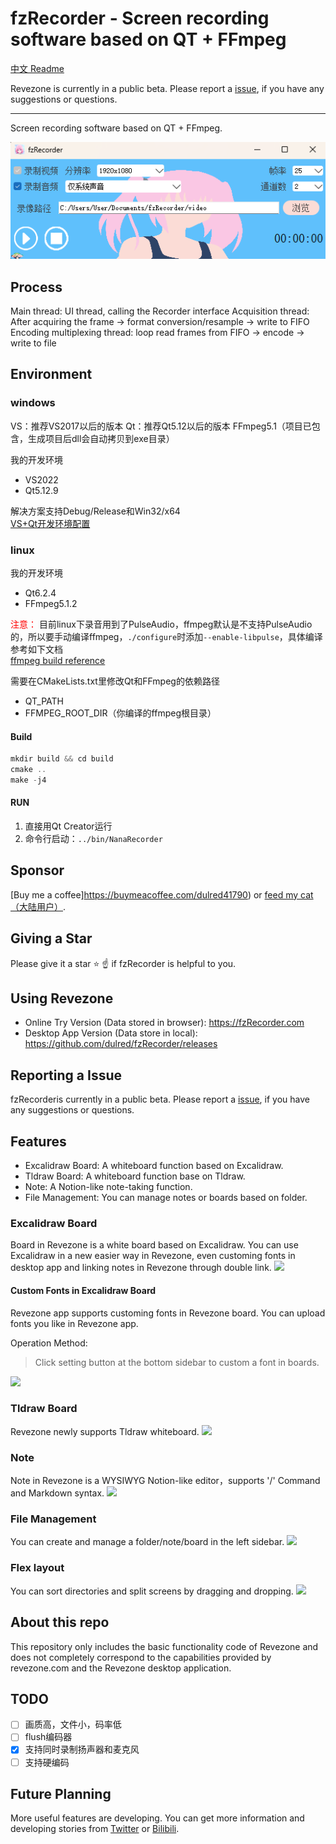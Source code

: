 
# fzRecorder - Screen recording software based on QT + FFmpeg
[中文 Readme](README_zh.md)

Revezone is currently in a public beta. Please report a [issue](https://github.com/dulred/fzRecorder/issues/new), if you have any suggestions or questions.

---
Screen recording software based on QT + FFmpeg.

![](screenshot/sfa.png)
## Process

Main thread: UI thread, calling the Recorder interface
Acquisition thread: After acquiring the frame -> format conversion/resample -> write to FIFO
Encoding multiplexing thread: loop read frames from FIFO -> encode -> write to file

## Environment
### windows
VS：推荐VS2017以后的版本 
Qt：推荐Qt5.12以后的版本 
FFmpeg5.1（项目已包含，生成项目后dll会自动拷贝到exe目录）

我的开发环境
- VS2022
- Qt5.12.9 
  

解决方案支持Debug/Release和Win32/x64 
</br>
[VS+Qt开发环境配置](./doc/VS%2BQt%E5%BC%80%E5%8F%91%E7%8E%AF%E5%A2%83.pdf)

### linux
我的开发环境
- Qt6.2.4
- FFmpeg5.1.2

<font color=red>注意：</font>
目前linux下录音用到了PulseAudio，ffmpeg默认是不支持PulseAudio的，所以要手动编译ffmpeg，`./configure`时添加`--enable-libpulse`，具体编译参考如下文档  
[ffmpeg build reference](./doc/ffmpeg_build.md)

需要在CMakeLists.txt里修改Qt和FFmpeg的依赖路径
- QT_PATH
- FFMPEG_ROOT_DIR（你编译的ffmpeg根目录）

#### Build
```cpp
mkdir build && cd build
cmake ..
make -j4
```

#### RUN
1. 直接用Qt Creator运行  
2. 命令行启动：`../bin/NanaRecorder`  


## Sponsor
[Buy me a coffee]https://buymeacoffee.com/dulred41790) or [feed my cat（大陆用户）](https://github.com/dulred/donate).

## Giving a Star
Please give it a star ⭐ ☝️ if fzRecorder is helpful to you.

## Using Revezone
* Online Try Version (Data stored in browser): https://fzRecorder.com
* Desktop App Version (Data store in local): https://github.com/dulred/fzRecorder/releases

## Reporting a Issue
fzRecorderis currently in a public beta. Please report a [issue](https://github.com/revezone/revezone/issues/new), if you have any suggestions or questions.

## Features
* Excalidraw Board: A whiteboard function based on Excalidraw.
* Tldraw Board: A whiteboard function base on Tldraw.
* Note: A Notion-like note-taking function.
* File Management: You can manage notes or boards based on folder.

### Excalidraw Board
Board in Revezone is a white board based on Excalidraw. You can use Excalidraw in a new easier way in Revezone, even customing fonts in desktop app and linking notes in Revezone through double link.
![](https://img.alicdn.com/imgextra/i4/O1CN01TPddti1nbyNkT9Qkc_!!6000000005109-2-tps-2952-1706.png)

#### Custom Fonts in Excalidraw Board
Revezone app supports customing fonts in Revezone board. You can upload fonts you like in Revezone app.

Operation Method:
> Click setting button at the bottom sidebar to custom a font in boards.

![](https://img.alicdn.com/imgextra/i4/O1CN01nV2PVQ1Seck7HmCZ9_!!6000000002272-2-tps-2952-1706.png)

### Tldraw Board
Revezone newly supports Tldraw whiteboard.
![](https://img.alicdn.com/imgextra/i3/O1CN01bB91Wp20SR8j33SvQ_!!6000000006848-2-tps-2952-1706.png)


### Note
Note in Revezone is a WYSIWYG Notion-like editor，supports '/' Command and Markdown syntax.
![](https://img.alicdn.com/imgextra/i3/O1CN01HntrkK1WEIRHaHTHR_!!6000000002756-2-tps-2952-1706.png)

### File Management
You can create and manage a folder/note/board in the left sidebar.
![](https://img.alicdn.com/imgextra/i2/O1CN01ujED9U1MGS95qcnzI_!!6000000001407-2-tps-1158-776.png)

### Flex layout
You can sort directories and split screens by dragging and dropping.
![](https://img.alicdn.com/imgextra/i1/O1CN01JLe6m41mIRsdQ9JvR_!!6000000004931-2-tps-2952-1706.png)

## About this repo
This repository only includes the basic functionality code of Revezone and does not completely correspond to the capabilities provided by revezone.com and the Revezone desktop application.
## TODO
- [ ] 画质高，文件小，码率低  
- [ ] flush编码器  
- [X] 支持同时录制扬声器和麦克风  
- [ ] 支持硬编码
## Future Planning
More useful features are developing. You can get more information and developing stories from [Twitter](https://x.com/DulredY62423) or [Bilibili](https://space.bilibili.com/359044839).
